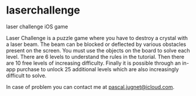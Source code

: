 # laserchallenge
laser challenge iOS game

Laser Challenge is a puzzle game where you have to destroy a crystal with a laser beam.
The beam can be blocked or deflected by various obstacles present on the screen.
You must use the objects on the board to solve each level.
There are 6 levels to understand the rules in the tutorial.
Then there are 10 free levels of increasing difficulty.
Finally it is possible through an in-app purchase to unlock 25 additional levels which are also increasingly difficult to solve.


In case of problem you can contact me at pascal.jugnet@icloud.com.
